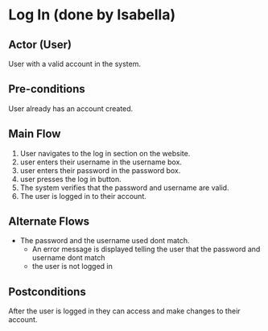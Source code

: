 # Log In (done by Isabella)

## Actor (User)

User with a valid account in the system.

## Pre-conditions
User already has an account created.

## Main Flow
1. User navigates to the log in section on the website.
2. user enters their username in the username box.
3. user enters their password in the password box.
4. user presses the log in button.
5. The system verifies that the password and username are valid.
6. The user is logged in to their account.

## Alternate Flows
* The password and the username used dont match.
  * An error message is displayed telling the user that the password and username dont match
  * the user is not logged in

## Postconditions
After the user is logged in they can access and make changes to their account.  
